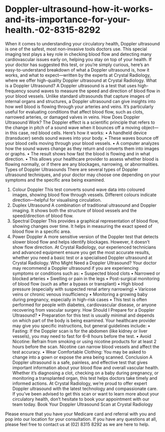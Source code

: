 # Doppler-ultrasound-how-it-works-and-its-importance-for-your-health.-02-8315-8292
When it comes to understanding your circulatory health, Doppler ultrasound is one of the safest, most non-invasive tools doctors use. This special imaging test plays a key role in checking blood flow and detecting many cardiovascular issues early on, helping you stay on top of your health.
If your doctor has suggested this test, or you’re simply curious, here’s an easy-to-understand breakdown of what a Doppler ultrasound is, how it works, and what to expect—written by the experts at Crystal Radiology, where we offer high-quality Doppler ultrasound at Crystal Radiology.
What is a Doppler Ultrasound?
A Doppler ultrasound is a test that uses high-frequency sound waves to measure the speed and direction of blood flow in your blood vessels. Unlike standard ultrasounds that capture images of internal organs and structures, a Doppler ultrasound can give insights into how well blood is flowing through your arteries and veins.
It’s particularly useful for evaluating conditions that affect blood flow, such as clots, narrowed arteries, or damaged valves in veins.
How Does Doppler Ultrasound Work?
The Doppler effect is a scientific principle that refers to the change in pitch of a sound wave when it bounces off a moving object—in this case, red blood cells.
Here’s how it works:
•	A handheld device (transducer) sends sound waves into your body.
•	These waves bounce off your blood cells moving through your blood vessels.
•	A computer analyzes how the sound waves change as they return and converts them into images or graphs.
•	The result shows how fast the blood is flowing and in what direction.
•	This allows your healthcare provider to assess whether blood is flowing normally, or if there are any blockages, narrowing, or abnormalities.
Types of Doppler Ultrasounds
There are several types of Doppler ultrasound techniques, and your doctor may choose one depending on your symptoms and the specific area being examined.
1. Colour Doppler
This test converts sound wave data into coloured images, showing blood flow through vessels. Different colours indicate direction—helpful for visualising circulation.
2. Duplex Ultrasound
A combination of traditional ultrasound and Doppler imaging. It shows both the structure of blood vessels and the speed/direction of blood flow.
3. Spectral Doppler
This provides a graphical representation of blood flow, showing changes over time. It helps in measuring the exact speed of blood flow in a specific area.
4. Power Doppler
A more sensitive version of the Doppler test that detects slower blood flow and helps identify blockages. However, it doesn’t show flow direction.
At Crystal Radiology, our experienced technicians and advanced equipment ensure you get the most accurate results, whether you need a basic test or a specialised Doppler ultrasound at Crystal Radiology.
Who Might Need a Doppler Ultrasound?
Your doctor may recommend a Doppler ultrasound if you are experiencing symptoms or conditions such as:
•	Suspected blood clots
•	Narrowed or blocked arteries
•	Swelling or pain in the legs
•	Post-surgical monitoring of blood flow (such as after a bypass or transplant)
•	High blood pressure (especially with suspected renal artery narrowing)
•	Varicose veins or chronic venous insufficiency
•	Monitoring a growing baby during pregnancy, especially in high-risk cases
•	This test is often performed for people with diabetes, cardiovascular disease, or anyone recovering from vascular surgery.
How Should I Prepare for a Doppler Ultrasound?
•	Preparation for this test is usually minimal and depends on which part of the body is being examined. Your healthcare provider may give you specific instructions, but general guidelines include:
•	Fasting: If the Doppler scan is for the abdomen (like kidney or liver vessels), you may need to fast for 6–8 hours before the test.
•	Avoid Nicotine: Refrain from smoking or using nicotine products for at least 2 hours before the scan. Nicotine can narrow blood vessels and affect the test accuracy.
•	Wear Comfortable Clothing: You may be asked to change into a gown or expose the area being scanned.
Conclusion
A Doppler ultrasound is a safe, painless, and effective test that gives important information about your blood flow and overall vascular health. Whether it’s diagnosing a clot, checking on a baby during pregnancy, or monitoring a transplanted organ, this test helps doctors take timely and informed actions.
At Crystal Radiology, we’re proud to offer expert Doppler ultrasound with the latest technology and compassionate care. If you’ve been advised to get this scan or want to learn more about your circulatory health, don’t hesitate to book your appointment with our team today.
Book Your Doppler Ultrasound Scan at Crystal Radiology

Please ensure that you have your Medicare card and referral with you and pop into our location for your consultation. If you have any questions at all, please feel free to contact us at (02) 8315 8292 as we are here to help.
